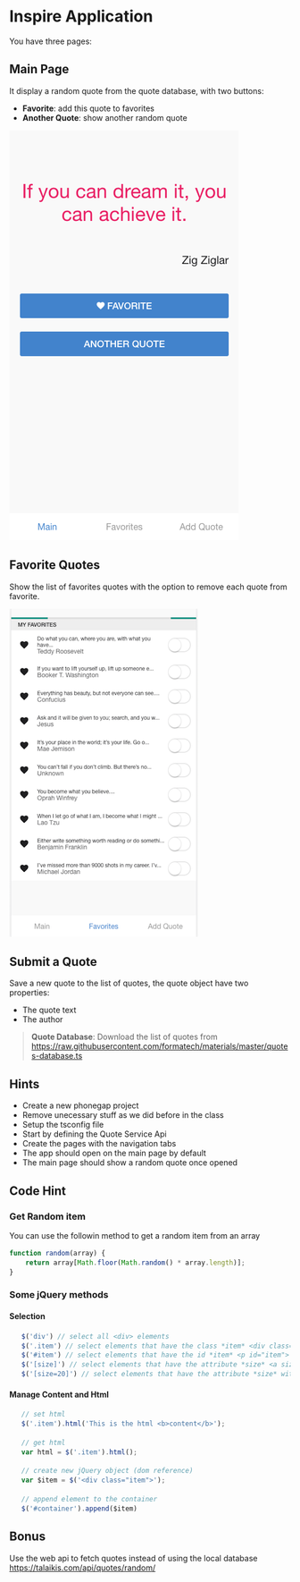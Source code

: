 Inspire Application
==================
You have three pages:
 ## Main Page
It display a random quote from the quote database, with two buttons:
 - **Favorite**: add this quote to favorites
 - **Another Quote**: show another random quote

![Main Page](./images/inspire-main.png)


## Favorite Quotes
Show the list of favorites quotes with the option to remove each quote from favorite.

![Favorites](./images/inspire-favorites.png)




## Submit a Quote
Save a new quote to the list of quotes, the quote object have two properties:
 - The quote text
 - The author

> **Quote Database**: Download the list of quotes from 
 https://raw.githubusercontent.com/formatech/materials/master/quotes-database.ts

## Hints
- Create a new phonegap project
- Remove unecessary stuff as we did before in the class
- Setup the tsconfig file
- Start by defining the Quote Service Api
- Create the pages with the navigation tabs
- The app should open on the main page by default
- The main page should show a random quote once opened

## Code Hint

### Get Random item
You can use the followin method to get a random item from an array

```js
function random(array) {
    return array[Math.floor(Math.random() * array.length)];
}
```

### Some jQuery methods
 
 #### Selection 
 ```js
    $('div') // select all <div> elements
    $('.item') // select elements that have the class *item* <div class="item">
    $('#item') // select elements that have the id *item* <p id="item">
    $('[size]') // select elements that have the attribute *size* <a size="12"> or <a size>
    $('[size=20]') // select elements that have the attribute *size* with the value of 20
 ```

 #### Manage Content and Html

 ```js
    // set html
    $('.item').html('This is the html <b>content</b>');

    // get html
    var html = $('.item').html();

    // create new jQuery object (dom reference)
    var $item = $('<div class="item">');

    // append element to the container
    $('#container').append($item)
 ```

 ## Bonus
Use the web api to fetch quotes instead of using the local database
https://talaikis.com/api/quotes/random/



